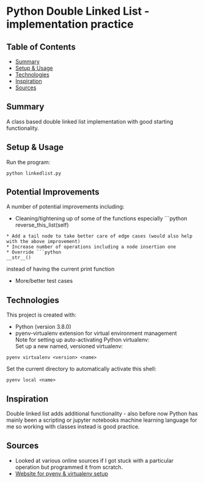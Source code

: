 # Python Double Linked List - implementation practice

## Table of Contents
* [Summary](#summary)
* [Setup & Usage](#setup-&-usage)
* [Technologies](#technologies)
* [Inspiration](#inspiration)
* [Sources](#sources)

## Summary
A class based double linked list implementation with good starting functionality.

## Setup & Usage
Run the program:
```
python linkedlist.py
```

## Potential Improvements
A number of potential improvements including:
* Cleaning/tightening up of some of the functions especially ```python
reverse_this_list(self)
```
* Add a tail node to take better care of edge cases (would also help with the above improvement)
* Increase number of operations including a node insertion one
* Override ```python
__str__()
```
instead of having the current print function
* More/better test cases

## Technologies
This project is created with:
* Python (version 3.8.0)
* pyenv-virtualenv extension for virtual environment management\
Note for setting up auto-activating Python virtualenv:\
Set up a new named, versioned virtualenv:
```
pyenv virtualenv <version> <name>
```
Set the current directory to automatically activate this shell:
```
pyenv local <name>
```

## Inspiration
Double linked list adds additional functionality - also before now Python has mainly been a scripting or jupyter notebooks machine learning language for me so working with classes instead is good practice.

## Sources
 * Looked at various online sources if I got stuck with a particular operation but programmed it from scratch.
* [Website for pyenv & virtualenv setup](https://towardsdatascience.com/managing-virtual-environment-with-pyenv-ae6f3fb835f8)